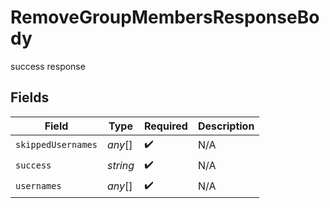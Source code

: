 # RemoveGroupMembersResponseBody

success response


## Fields

| Field              | Type               | Required           | Description        |
| ------------------ | ------------------ | ------------------ | ------------------ |
| `skippedUsernames` | *any*[]            | :heavy_check_mark: | N/A                |
| `success`          | *string*           | :heavy_check_mark: | N/A                |
| `usernames`        | *any*[]            | :heavy_check_mark: | N/A                |
